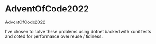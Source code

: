 # AdventOfCode2022

[AdventOfCode2022]([https://timmoth.com/showcase/cubewave](https://adventofcode.com/2022))

I've chosen to solve these problems using dotnet backed with xunit tests and opted for performance over reuse / tidiness. 
